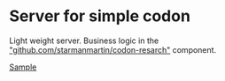 # Server for simple codon

Light weight server. Business logic in the  ["github.com/starmanmartin/codon-resarch"](https://github.com/StarmanMartin/codon-resarch "codon-resarch") component.

[Sample](http://ordeezy.com:8080 "Sample")